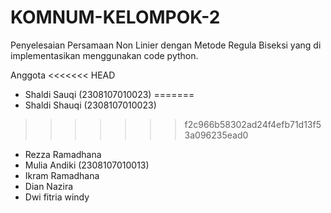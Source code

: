 # KOMNUM-KELOMPOK-2
Penyelesaian Persamaan Non Linier dengan Metode Regula Biseksi yang di implementasikan menggunakan code python.

Anggota 
<<<<<<< HEAD
- Shaldi Sauqi     (2308107010023)
=======
- Shaldi Shauqi (2308107010023)
>>>>>>> f2c966b58302ad24f4efb71d13f53a096235ead0
- Rezza Ramadhana
- Mulia Andiki     (2308107010013)
- Ikram Ramadhana
- Dian Nazira
- Dwi fitria windy
